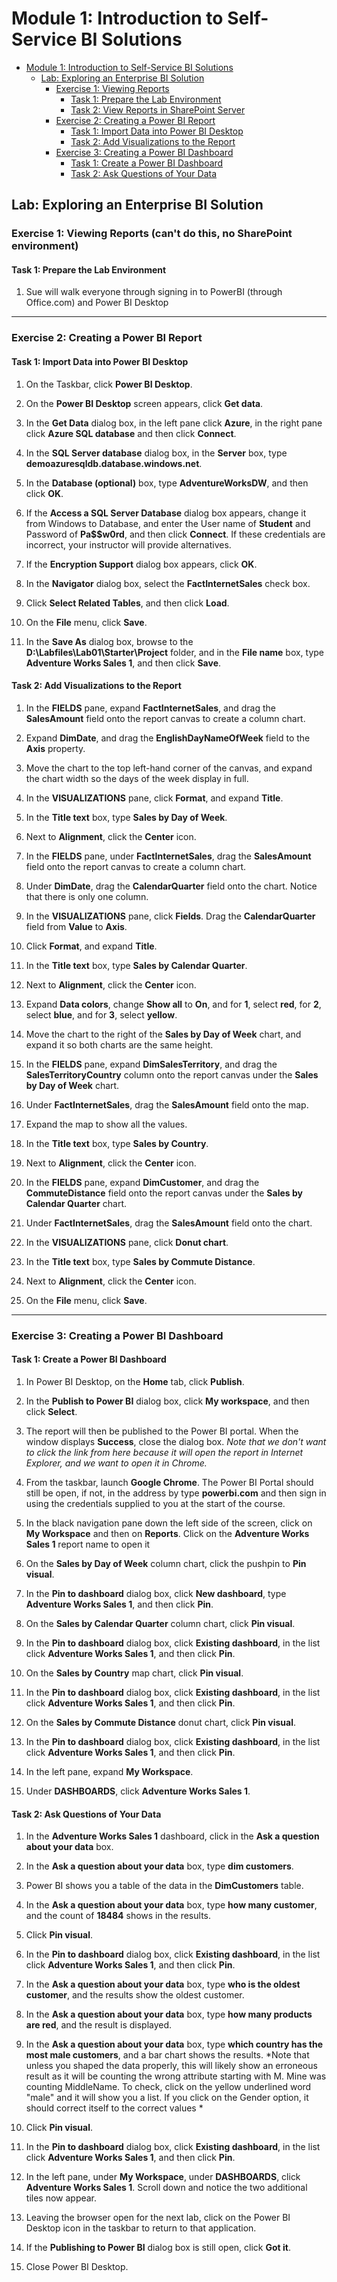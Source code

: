 # Module 1: Introduction to Self-Service BI Solutions

- [Module 1: Introduction to Self-Service BI Solutions](#module-1-introduction-to-self-service-bi-solutions)
  - [Lab: Exploring an Enterprise BI Solution](#lab-exploring-an-enterprise-bi-solution)
    - [Exercise 1: Viewing Reports](#exercise-1-viewing-reports)
      - [Task 1: Prepare the Lab Environment](#task-1-prepare-the-lab-environment)
      - [Task 2: View Reports in SharePoint Server](#task-2-view-reports-in-sharepoint-server)
    - [Exercise 2: Creating a Power BI Report](#exercise-2-creating-a-power-bi-report)
      - [Task 1: Import Data into Power BI Desktop](#task-1-import-data-into-power-bi-desktop)
      - [Task 2: Add Visualizations to the Report](#task-2-add-visualizations-to-the-report)
    - [Exercise 3: Creating a Power BI Dashboard](#exercise-3-creating-a-power-bi-dashboard)
      - [Task 1: Create a Power BI Dashboard](#task-1-create-a-power-bi-dashboard)
      - [Task 2: Ask Questions of Your Data](#task-2-ask-questions-of-your-data)


## Lab: Exploring an Enterprise BI Solution

### Exercise 1: Viewing Reports (can't do this, no SharePoint environment)

#### Task 1: Prepare the Lab Environment

1. Sue will walk everyone through signing in to PowerBI (through Office.com) and Power BI Desktop

---

### Exercise 2: Creating a Power BI Report

#### Task 1: Import Data into Power BI Desktop

1. On the Taskbar, click **Power BI Desktop**.

6. On the **Power BI Desktop** screen appears, click **Get data**.

7. In the **Get Data** dialog box, in the left pane click **Azure**, in the right pane click **Azure SQL database** and then click **Connect**.

8. In the **SQL Server database** dialog box, in the **Server** box, type **demoazuresqldb.database.windows.net**.

9. In the **Database (optional)** box, type **AdventureWorksDW**, and then click **OK**.

10. If the **Access a SQL Server Database** dialog box appears, change
    it from Windows to Database, and enter the User name of **Student**
    and Password of **Pa$$w0rd**, and then click **Connect**. 
    If these credentials are incorrect, your instructor will provide alternatives.

11. If the **Encryption Support** dialog box appears, click **OK**.

12. In the **Navigator** dialog box, select the **FactInternetSales** check box.

13. Click **Select Related Tables**, and then click **Load**.

14. On the **File** menu, click **Save**.

15. In the **Save As** dialog box, browse to the **D:\\Labfiles\\Lab01\\Starter\\Project** folder, and in the **File name** box, type **Adventure Works Sales 1**, and then click **Save**.

#### Task 2: Add Visualizations to the Report

1. In the **FIELDS** pane, expand **FactInternetSales**, and drag the **SalesAmount** field onto the report canvas to create a column chart.

2. Expand **DimDate**, and drag the **EnglishDayNameOfWeek** field to the **Axis** property.

3. Move the chart to the top left-hand corner of the canvas, and expand the chart width so the days of the week display in full.

4. In the **VISUALIZATIONS** pane, click **Format**, and expand **Title**.

5. In the **Title text** box, type **Sales by Day of Week**.

6. Next to **Alignment**, click the **Center** icon.

7. In the **FIELDS** pane, under **FactInternetSales**, drag the **SalesAmount** field onto the report canvas to create a column chart.

8. Under **DimDate**, drag the **CalendarQuarter** field onto the chart. Notice that there is only one column.

9. In the **VISUALIZATIONS** pane, click **Fields**. Drag the **CalendarQuarter** field from **Value** to **Axis**.

10. Click **Format**, and expand **Title**.

11. In the **Title text** box, type **Sales by Calendar Quarter**.

12. Next to **Alignment**, click the **Center** icon.

13. Expand **Data colors**, change **Show all** to **On**, and for **1**, select **red**, for **2**, select **blue**, and for **3**, select **yellow**.

14. Move the chart to the right of the **Sales by Day of Week** chart, and expand it so both charts are the same height.

15. In the **FIELDS** pane, expand **DimSalesTerritory**, and drag the **SalesTerritoryCountry** column onto the report canvas under the **Sales by Day of Week** chart.

16. Under **FactInternetSales**, drag the **SalesAmount** field onto the map.

17. Expand the map to show all the values.

18. In the **Title text** box, type **Sales by Country**.

19. Next to **Alignment**, click the **Center** icon.

20. In the **FIELDS** pane, expand **DimCustomer**, and drag the **CommuteDistance** field onto the report canvas under the **Sales by Calendar Quarter** chart.

21. Under **FactInternetSales**, drag the **SalesAmount** field onto the chart.

22. In the **VISUALIZATIONS** pane, click **Donut chart**.

23. In the **Title text** box, type **Sales by Commute Distance**.

24. Next to **Alignment**, click the **Center** icon.

25. On the **File** menu, click **Save**.

---

### Exercise 3: Creating a Power BI Dashboard

#### Task 1: Create a Power BI Dashboard

1. In Power BI Desktop, on the **Home** tab, click **Publish**.

2. In the **Publish to Power BI** dialog box, click **My workspace**, and then click **Select**.

3. The report will then be published to the Power BI portal. When the window displays **Success**, close the dialog box.  *Note that we don't want to click the link from here because it will open the report in Internet Explorer, and we want to open it in Chrome.* 

4. From the taskbar, launch **Google Chrome**.  The Power BI Portal should still be open, if not, in the address by type **powerbi.com** and then sign in using the credentials supplied to you at the start of the course.

4. In the black navigation pane down the left side of the screen, click on **My Workspace** and then on **Reports**.  Click on the **Adventure Works Sales 1** report name to open it

5. On the **Sales by Day of Week** column chart, click the pushpin to **Pin visual**.

6. In the **Pin to dashboard** dialog box, click **New dashboard**, type **Adventure Works Sales 1**, and then click **Pin**.

7. On the **Sales by Calendar Quarter** column chart, click **Pin visual**.

8. In the **Pin to dashboard** dialog box, click **Existing dashboard**, in the list click **Adventure Works Sales 1**, and then click **Pin**.

9. On the **Sales by Country** map chart, click **Pin visual**.

10. In the **Pin to dashboard** dialog box, click **Existing dashboard**, in the list click **Adventure Works Sales 1**, and then click **Pin**.

11. On the **Sales by Commute Distance** donut chart, click **Pin visual**.

12. In the **Pin to dashboard** dialog box, click **Existing dashboard**, in the list click **Adventure Works Sales 1**, and then click **Pin**.

13. In the left pane, expand **My Workspace**.

14. Under **DASHBOARDS**, click **Adventure Works Sales 1**.

#### Task 2: Ask Questions of Your Data

1. In the **Adventure Works Sales 1** dashboard, click in the **Ask a question about your data** box.

2. In the **Ask a question about your data** box, type **dim customers**.

3. Power BI shows you a table of the data in the **DimCustomers** table.

4. In the **Ask a question about your data** box, type **how many customer**, and the count of **18484** shows in the results.

5. Click **Pin visual**.

6. In the **Pin to dashboard** dialog box, click **Existing dashboard**, in the list click **Adventure Works Sales 1**, and then click **Pin**.

7. In the **Ask a question about your data** box, type **who is the oldest customer**, and the results show the oldest customer.

8. In the **Ask a question about your data** box, type **how many products are red**, and the result is displayed.

9. In the **Ask a question about your data** box, type **which country has the most male customers**, and a bar chart shows the results. *Note that unless you shaped the data properly, this will likely show an erroneous result as it will be counting the wrong attribute starting with M.  Mine was counting MiddleName.  To check, click on the yellow underlined word "male" and it will show you a list. If you click on the Gender option, it should correct itself to the correct values *

10. Click **Pin visual**.

11. In the **Pin to dashboard** dialog box, click **Existing dashboard**, in the list click **Adventure Works Sales 1**, and then click **Pin**.

12. In the left pane, under **My Workspace**, under **DASHBOARDS**, click **Adventure Works Sales 1**. Scroll down and notice the two additional tiles now appear.

13. Leaving the browser open for the next lab, click on the Power BI Desktop icon in the taskbar to return to that application.

14. If the **Publishing to Power BI** dialog box is still open, click **Got it**.

15. Close Power BI Desktop.
